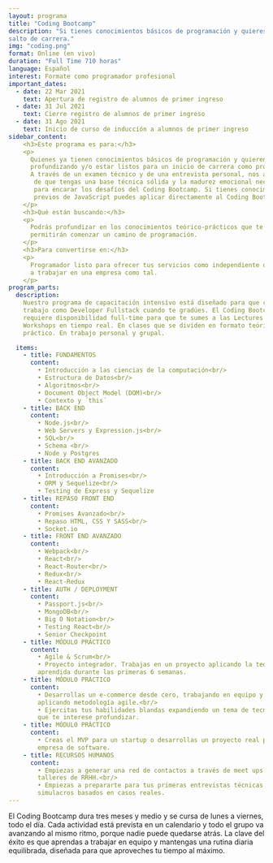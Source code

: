 ```yaml
---
layout: programa
title: "Coding Bootcamp"
description: "Si tienes conocimientos básicos de programación y quieres dar un
salto de carrera."
img: "coding.png"
format: Online (en vivo)
duration: "Full Time 710 horas"
language: Español
interest: Formate como programador profesional
important_dates:
  - date: 22 Mar 2021
    text: Apertura de registro de alumnos de primer ingreso
  - date: 31 Jul 2021
    text: Cierre registro de alumnos de primer ingreso
  - date: 31 Ago 2021
    text: Inicio de curso de inducción a alumnos de primer ingreso
sidebar_content:
    <h3>Este programa es para:</h3>
    <p>
      Quienes ya tienen conocimientos básicos de programación y quieren seguir
      profundizando y/o estar listos para un inicio de carrera como programador.
      A través de un examen técnico y de una entrevista personal, nos aseguramos
       de que tengas una base técnica sólida y la madurez emocional necesaria
       para encarar los desafíos del Coding Bootcamp. Si tienes conocimientos
       previos de JavaScript puedes aplicar directamente al Coding Bootcamp.
    </p>
    <h3>Qué están buscando:</h3>
    <p>
      Podrás profundizar en los conocimientos teórico-prácticos que te
      permitirán comenzar un camino de programación.
    </p>
    <h3>Para convertirse en:</h3>
    <p>
      Programador listo para ofrecer tus servicios como independiente o comenzar
      a trabajar en una empresa como tal.
    </p>
program_parts:
  description:
    Nuestro programa de capacitación intensivo está diseñado para que consigas
    trabajo como Developer Fullstack cuando te gradúes. El Coding Bootcamp
    requiere disponibilidad full-time para que te sumes a las Lectures y a los
    Workshops en tiempo real. En clases que se dividen en formato teórico y
    práctico. En trabajo personal y grupal.

  items:
    - title: FUNDAMENTOS
      content:
        • Introducción a las ciencias de la computación<br/>
        • Estructura de Datos<br/>
        • Algoritmos<br/>
        • Document Object Model (DOM)<br/>
        • Contexto y ´this´
    - title: BACK END
      content:
        • Node.js<br/>
        • Web Servers y Expression.js<br/>
        • SQL<br/>
        • Schema <br/>
        • Node y Postgres
    - title: BACK END AVANZADO
      content:
        • Introducción a Promises<br/>
        • ORM y Sequelize<br/>
        • Testing de Express y Sequelize
    - title: REPASO FRONT END
      content:
        • Promises Avanzado<br/>
        • Repaso HTML, CSS Y SASS<br/>
        • Socket.io
    - title: FRONT END AVANZADO
      content:
        • Webpack<br/>
        • React<br/>
        • React-Router<br/>
        • Redux<br/>
        • React-Redux
    - title: AUTH / DEPLOYMENT
      content:
        • Passport.js<br/>
        • MongoDB<br/>
        • Big O Notation<br/>
        • Testing React<br/>
        • Senior Checkpoint
    - title: MÓDULO PRÁCTICO
      content:
        • Agile & Scrum<br/>
        • Proyecto integrador. Trabajas en un proyecto aplicando la teoría
        aprendida durante las primeras 6 semanas.
    - title: MÓDULO PRÁCTICO
      content:
        • Desarrollas un e-commerce desde cero, trabajando en equipo y
        aplicando metodología agile.<br/>
        • Ejercitas tus habilidades blandas expandiendo un tema de tecnología
        que te interese profundizar.
    - title: MÓDULO PRÁCTICO
      content:
        • Creas el MVP para un startup o desarrollas un proyecto real para una
        empresa de software.
    - title: RECURSOS HUMANOS
      content:
        • Empiezas a generar una red de contactos a través de meet ups y
        talleres de RRHH.<br/>
        • Empiezas a prepararte para tus primeras entrevistas técnicas con
        simulacros basados en casos reales.
---
```

El Coding Bootcamp dura tres meses y medio y se cursa de lunes a viernes, todo
el día. Cada actividad está prevista en un calendario y todo el grupo va
avanzando al mismo ritmo, porque nadie puede quedarse atrás. La clave del éxito
es que aprendas a trabajar en equipo y mantengas una rutina diaria equilibrada,
diseñada para que aproveches tu tiempo al máximo.
